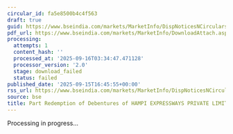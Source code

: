 ```yaml
---
circular_id: fa5e8500b4c4f563
draft: true
guid: https://www.bseindia.com/markets/MarketInfo/DispNoticesNCirculars.aspx?Noticeid={8FBD484B-BA74-42FD-9DA6-CF1CFE24E92C}&noticeno=20250915-75&dt=09/15/2025&icount=75&totcount=81&flag=0
pdf_url: https://www.bseindia.com/markets/MarketInfo/DownloadAttach.aspx?id=20250915-75&attachedId=
processing:
  attempts: 1
  content_hash: ''
  processed_at: '2025-09-16T03:34:47.471128'
  processor_version: '2.0'
  stage: download_failed
  status: failed
published_date: '2025-09-15T16:45:55+00:00'
rss_url: https://www.bseindia.com/markets/MarketInfo/DispNoticesNCirculars.aspx?Noticeid={8FBD484B-BA74-42FD-9DA6-CF1CFE24E92C}&noticeno=20250915-75&dt=09/15/2025&icount=75&totcount=81&flag=0
source: bse
title: Part Redemption of Debentures of HAMPI EXPRESSWAYS PRIVATE LIMITED
---
```


Processing in progress...